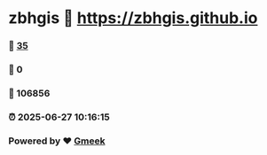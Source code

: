 # zbhgis :link: https://zbhgis.github.io 
### :page_facing_up: [35](https://zbhgis.github.io/tag.html) 
### :speech_balloon: 0 
### :hibiscus: 106856 
### :alarm_clock: 2025-06-27 10:16:15 
### Powered by :heart: [Gmeek](https://github.com/Meekdai/Gmeek)
